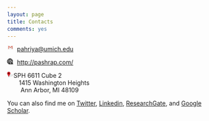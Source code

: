 ```yaml
---
layout: page
title: Contacts
comments: yes
---
```




[<img align="left" src="/media/image/gmail.jpg" height="3%" width="3%">](pahriya@umich.edu)      <pahriya@umich.edu><br/>

[<img align="left" src="/media/image/website.png" height="3%" width="3%">](http://pashrap.com/)      <http://pashrap.com/><br/>

<img align="left" src="/media/image/address.png" height="3%" width="3%">                  SPH 6611 Cube 2
 <br/>        1415 Washington Heights
 <br/>         Ann Arbor, MI 48109
 
 
 You can also find me on [Twitter](https://https://twitter.com/PahriyaAshrap/), [Linkedin](https://www.linkedin.com/in/pahriya-ashrap-paheliya-aixilafu-084900108/), [ResearchGate](https://www.researchgate.net/profile/Pahriya_Ashrap), and [Google Scholar](https://scholar.google.com/citations?user=O83SoRkAAAAJ&hl=en). 


